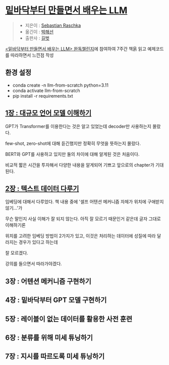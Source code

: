 # [밑바닥부터 만들면서 배우는 LLM](https://www.aladin.co.kr/shop/wproduct.aspx?ItemId=372272431)
> - 지은이 : [Sebastian Raschka](https://github.com/rasbt)
> - 옮긴이 : [박해선](https://github.com/rickiepark)
> - 출판사 : [길벗](https://github.com/gilbutITbook)

[<밑바닥부터 만들면서 배우는 LLM> 완독챌린지](https://www.inflearn.com/challenge/lt밑바닥부터-만들면서-배우는-llm)에 참여하여 7주간 책읅 읽고 예제코드를 따라하면서 느낀점 작성

## 환경 설정
- conda create -n llm-from-scratch python=3.11
- conda activate llm-from-scratch
- pip install -r requirements.txt

## [1장 : 대규모 언어 모델 이해하기](https://github.com/hwangintae/llm-from-scratch/pull/1)
GPT가 Transformer를 이용한다는 것은 알고 있었는데 decoder만 사용하는지 몰랐다.

few-shot, zero-shot에 대해 듣긴했지만 정확히 무엇을 뜻하는지 몰랐다.

BERT와 GPT를 사용하고 있지만 둘의 차이에 대해 알게된 것은 처음이다.

비교적 짧은 시간을 투자해서 다양한 내용을 알게되어 기쁘고 앞으로의 chapter가 기대된다.

## [2장 : 텍스트 데이터 다루기](https://github.com/hwangintae/llm-from-scratch/pull/2)
임베딩에 대해서 다루었다. 책 내용 중에 '셀프 어텐션 메커니즘 자체가 위치에 구애받지 않기...'가

무슨 말인지 사실 이해가 잘 되지 않는다. 아직 잘 모르기 때문인거 같은데 글자 그대로 이해하기론

위치를 고려한 임베딩 방법이 2가지가 있고, 이것은 처리하는 데이터에 성질에 따라 달라지는 경우가 있다고 하는데

잘 모르겠다.

강의를 들으면서 따라가야겠다.


## 3장 : 어텐션 메커니즘 구현하기
## 4장 : 밑바닥부터 GPT 모델 구현하기
## 5장 : 레이블이 없는 데이터를 활용한 사전 훈련
## 6장 : 분류를 위해 미세 튜닝하기
## 7장 : 지시를 따르도록 미세 튜닝하기